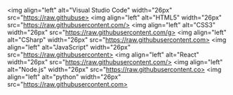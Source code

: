 <img align="left" alt="Visual Studio Code" width="26px" src="https://raw.githubuse>
<img align="left" alt="HTML5" width="26px" src="https://raw.githubusercontent.com/>
<img align="left" alt="CSS3" width="26px" src="https://raw.githubusercontent.com/g>
<img align="left" alt="CSharp" width="26px" src="https://raw.githubusercontent.com>
<img align="left" alt="JavaScript" width="26px" src="https://raw.githubusercontent>
<img align="left" alt="React" width="26px" src="https://raw.githubusercontent.com/>
<img align="left" alt="Node.js" width="26px" src="https://raw.githubusercontent.co>
<img align="left" alt="python" width="26px" src="https://raw.githubusercontent.com>




